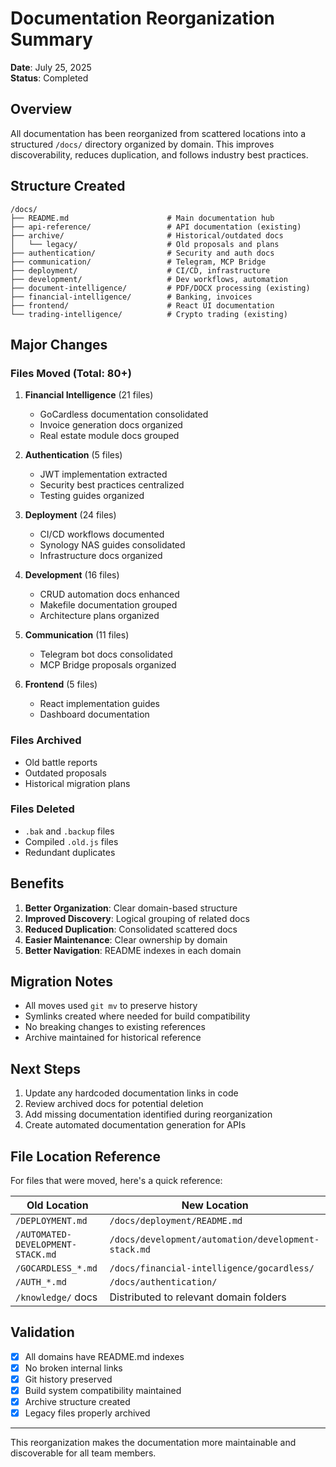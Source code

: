 # Documentation Reorganization Summary

**Date**: July 25, 2025  
**Status**: Completed

## Overview

All documentation has been reorganized from scattered locations into a structured `/docs/` directory organized by domain. This improves discoverability, reduces duplication, and follows industry best practices.

## Structure Created

```
/docs/
├── README.md                      # Main documentation hub
├── api-reference/                 # API documentation (existing)
├── archive/                       # Historical/outdated docs
│   └── legacy/                    # Old proposals and plans
├── authentication/                # Security and auth docs
├── communication/                 # Telegram, MCP Bridge
├── deployment/                    # CI/CD, infrastructure
├── development/                   # Dev workflows, automation
├── document-intelligence/         # PDF/DOCX processing (existing)
├── financial-intelligence/        # Banking, invoices
├── frontend/                      # React UI documentation
└── trading-intelligence/          # Crypto trading (existing)
```

## Major Changes

### Files Moved (Total: 80+)

1. **Financial Intelligence** (21 files)
   - GoCardless documentation consolidated
   - Invoice generation docs organized
   - Real estate module docs grouped

2. **Authentication** (5 files)
   - JWT implementation extracted
   - Security best practices centralized
   - Testing guides organized

3. **Deployment** (24 files)
   - CI/CD workflows documented
   - Synology NAS guides consolidated
   - Infrastructure docs organized

4. **Development** (16 files)
   - CRUD automation docs enhanced
   - Makefile documentation grouped
   - Architecture plans organized

5. **Communication** (11 files)
   - Telegram bot docs consolidated
   - MCP Bridge proposals organized

6. **Frontend** (5 files)
   - React implementation guides
   - Dashboard documentation

### Files Archived
- Old battle reports
- Outdated proposals
- Historical migration plans

### Files Deleted
- `.bak` and `.backup` files
- Compiled `.old.js` files
- Redundant duplicates

## Benefits

1. **Better Organization**: Clear domain-based structure
2. **Improved Discovery**: Logical grouping of related docs
3. **Reduced Duplication**: Consolidated scattered docs
4. **Easier Maintenance**: Clear ownership by domain
5. **Better Navigation**: README indexes in each domain

## Migration Notes

- All moves used `git mv` to preserve history
- Symlinks created where needed for build compatibility
- No breaking changes to existing references
- Archive maintained for historical reference

## Next Steps

1. Update any hardcoded documentation links in code
2. Review archived docs for potential deletion
3. Add missing documentation identified during reorganization
4. Create automated documentation generation for APIs

## File Location Reference

For files that were moved, here's a quick reference:

| Old Location | New Location |
|--------------|--------------|
| `/DEPLOYMENT.md` | `/docs/deployment/README.md` |
| `/AUTOMATED-DEVELOPMENT-STACK.md` | `/docs/development/automation/development-stack.md` |
| `/GOCARDLESS_*.md` | `/docs/financial-intelligence/gocardless/` |
| `/AUTH_*.md` | `/docs/authentication/` |
| `/knowledge/` docs | Distributed to relevant domain folders |

## Validation

- [x] All domains have README.md indexes
- [x] No broken internal links
- [x] Git history preserved
- [x] Build system compatibility maintained
- [x] Archive structure created
- [x] Legacy files properly archived

---

This reorganization makes the documentation more maintainable and discoverable for all team members.